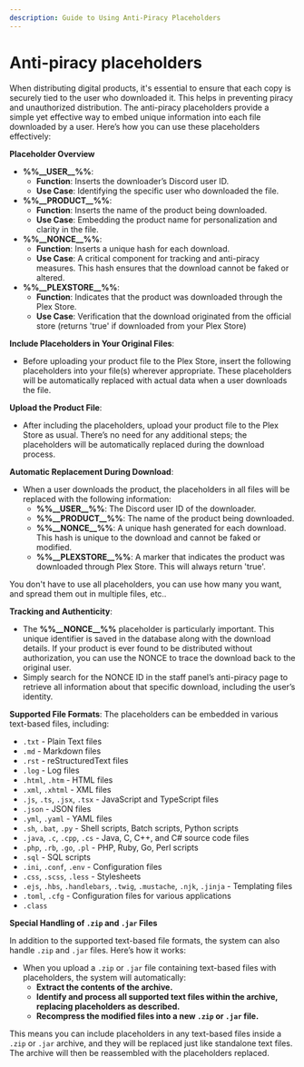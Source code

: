 ```yaml
---
description: Guide to Using Anti-Piracy Placeholders
---
```


# Anti-piracy placeholders

When distributing digital products, it's essential to ensure that each copy is securely tied to the user who downloaded it. This helps in preventing piracy and unauthorized distribution. The anti-piracy placeholders provide a simple yet effective way to embed unique information into each file downloaded by a user. Here’s how you can use these placeholders effectively:



**Placeholder Overview**

* **%%\_\_USER\_\_%%**:
  * **Function**: Inserts the downloader’s Discord user ID.
  * **Use Case**: Identifying the specific user who downloaded the file.
* **%%\_\_PRODUCT\_\_%%**:
  * **Function**: Inserts the name of the product being downloaded.
  * **Use Case**: Embedding the product name for personalization and clarity in the file.
* **%%\_\_NONCE\_\_%%**:
  * **Function**: Inserts a unique hash for each download.
  * **Use Case**: A critical component for tracking and anti-piracy measures. This hash ensures that the download cannot be faked or altered.
* **%%\_\_PLEXSTORE\_\_%%**:
  * **Function**: Indicates that the product was downloaded through the Plex Store.
  * **Use Case**: Verification that the download originated from the official store (returns 'true' if downloaded from your Plex Store)



**Include Placeholders in Your Original Files**:

* Before uploading your product file to the Plex Store, insert the following placeholders into your file(s) wherever appropriate. These placeholders will be automatically replaced with actual data when a user downloads the file.

**Upload the Product File**:

* After including the placeholders, upload your product file to the Plex Store as usual. There’s no need for any additional steps; the placeholders will be automatically replaced during the download process.

**Automatic Replacement During Download**:

* When a user downloads the product, the placeholders in all files will be replaced with the following information:
  * **%%\_\_USER\_\_%%**: The Discord user ID of the downloader.
  * **%%\_\_PRODUCT\_\_%%**: The name of the product being downloaded.
  * **%%\_\_NONCE\_\_%%**: A unique hash generated for each download. This hash is unique to the download and cannot be faked or modified.
  * **%%\_\_PLEXSTORE\_\_%%**: A marker that indicates the product was downloaded through Plex Store. This will always return 'true'.

You don't have to use all placeholders, you can use how many you want, and spread them out in multiple files, etc..



**Tracking and Authenticity**:

* The **%%\_\_NONCE\_\_%%** placeholder is particularly important. This unique identifier is saved in the database along with the download details. If your product is ever found to be distributed without authorization, you can use the NONCE to trace the download back to the original user.
* Simply search for the NONCE ID in the staff panel’s anti-piracy page to retrieve all information about that specific download, including the user’s identity.



**Supported File Formats**: The placeholders can be embedded in various text-based files, including:

* `.txt` - Plain Text files
* `.md` - Markdown files
* `.rst` - reStructuredText files
* `.log` - Log files
* `.html`, `.htm` - HTML files
* `.xml`, `.xhtml` - XML files
* `.js`, `.ts`, `.jsx`, `.tsx` - JavaScript and TypeScript files
* `.json` - JSON files
* `.yml`, `.yaml` - YAML files
* `.sh`, `.bat`, `.py` - Shell scripts, Batch scripts, Python scripts
* `.java`, `.c`, `.cpp`, `.cs` - Java, C, C++, and C# source code files
* `.php`, `.rb`, `.go`, `.pl` - PHP, Ruby, Go, Perl scripts
* `.sql` - SQL scripts
* `.ini`, `.conf`, `.env` - Configuration files
* `.css`, `.scss`, `.less` - Stylesheets
* `.ejs`, `.hbs`, `.handlebars`, `.twig`, `.mustache`, `.njk`, `.jinja` - Templating files
* `.toml`, `.cfg` - Configuration files for various applications
* `.class`

**Special Handling of `.zip` and `.jar` Files**

In addition to the supported text-based file formats, the system can also handle `.zip` and `.jar` files. Here’s how it works:

* When you upload a `.zip` or `.jar` file containing text-based files with placeholders, the system will automatically:
  * **Extract the contents of the archive.**
  * **Identify and process all supported text files within the archive, replacing placeholders as described.**
  * **Recompress the modified files into a new `.zip` or `.jar` file.**

This means you can include placeholders in any text-based files inside a `.zip` or `.jar` archive, and they will be replaced just like standalone text files. The archive will then be reassembled with the placeholders replaced.
